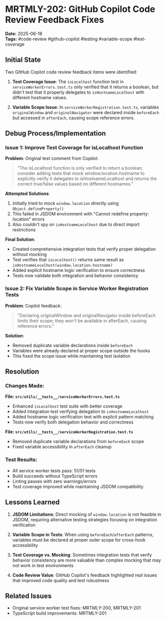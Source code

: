 # MRTMLY-202: GitHub Copilot Code Review Feedback Fixes

**Date:** 2025-06-18  
**Tags:** #code-review #github-copilot #testing #variable-scope #test-coverage

## Initial State

Two GitHub Copilot code review feedback items were identified:

1. **Test Coverage Issue**: The `isLocalhost` function test in `serviceWorkerErrors.test.ts` only verified that it returns a boolean, but didn't test that it properly delegates to `isHostnameLocalhost` with different hostname values.

2. **Variable Scope Issue**: In `serviceWorkerRegistration.test.ts`, variables `originalWindow` and `originalNavigator` were declared inside `beforeEach` but accessed in `afterEach`, causing scope reference errors.

## Debug Process/Implementation

### Issue 1: Improve Test Coverage for isLocalhost Function

**Problem**: Original test comment from Copilot:
> "The isLocalhost function is only verified to return a boolean; consider adding tests that mock window.location.hostname to explicitly verify it delegates to isHostnameLocalhost and returns the correct true/false values based on different hostnames."

**Attempted Solutions**:
1. Initially tried to mock `window.location` directly using `Object.defineProperty()` 
2. This failed in JSDOM environment with "Cannot redefine property: location" errors
3. Also couldn't spy on `isHostnameLocalhost` due to direct import restrictions

**Final Solution**: 
- Created comprehensive integration tests that verify proper delegation without mocking
- Test verifies that `isLocalhost()` returns same result as `isHostnameLocalhost(window.location.hostname)`
- Added explicit hostname logic verification to ensure correctness
- Tests now validate both integration and behavior consistency

### Issue 2: Fix Variable Scope in Service Worker Registration Tests

**Problem**: Copilot feedback:
> "Declaring originalWindow and originalNavigator inside beforeEach limits their scope; they won't be available in afterEach, causing reference errors."

**Solution**:
- Removed duplicate variable declarations inside `beforeEach`
- Variables were already declared at proper scope outside the hooks
- This fixed the scope issue while maintaining test isolation

## Resolution

### Changes Made:

**File: `src/utils/__tests__/serviceWorkerErrors.test.ts`**
- Enhanced `isLocalhost` test suite with better coverage
- Added integration test verifying delegation to `isHostnameLocalhost`
- Added hostname logic verification test with explicit pattern matching
- Tests now verify both delegation behavior and correctness

**File: `src/utils/__tests__/serviceWorkerRegistration.test.ts`**
- Removed duplicate variable declarations from `beforeEach` scope
- Fixed variable accessibility in `afterEach` cleanup

### Test Results:
- All service worker tests pass: 51/51 tests
- Build succeeds without TypeScript errors
- Linting passes with zero warnings/errors
- Test coverage improved while maintaining JSDOM compatibility

## Lessons Learned

1. **JSDOM Limitations**: Direct mocking of `window.location` is not feasible in JSDOM, requiring alternative testing strategies focusing on integration verification

2. **Variable Scope in Tests**: When using `beforeEach`/`afterEach` patterns, variables must be declared at proper outer scope for cross-hook accessibility

3. **Test Coverage vs. Mocking**: Sometimes integration tests that verify behavior consistency are more valuable than complex mocking that may not work in test environments

4. **Code Review Value**: GitHub Copilot's feedback highlighted real issues that improved code quality and test robustness

## Related Issues
- Original service worker test fixes: MRTMLY-200, MRTMLY-201
- TypeScript build improvements: MRTMLY-201
